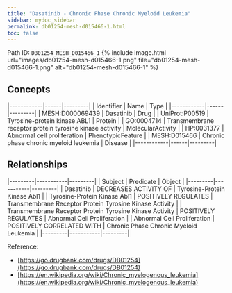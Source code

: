 ```yaml
---
title: "Dasatinib - Chronic Phase Chronic Myeloid Leukemia"
sidebar: mydoc_sidebar
permalink: db01254-mesh-d015466-1.html
toc: false 
---
```



Path ID: `DB01254_MESH_D015466_1`
{% include image.html url="images/db01254-mesh-d015466-1.png" file="db01254-mesh-d015466-1.png" alt="db01254-mesh-d015466-1" %}

## Concepts

|------------|------|---------|
| Identifier | Name | Type    |
|------------|------|---------|
| MESH:D000069439 | Dasatinib | Drug |
| UniProt:P00519 | Tyrosine-protein kinase ABL1 | Protein |
| GO:0004714 | Transmembrane receptor protein tyrosine kinase activity | MolecularActivity |
| HP:0031377 | Abnormal cell proliferation | PhenotypicFeature |
| MESH:D015466 | Chronic phase chronic myeloid leukemia | Disease |
|------------|------|---------|

## Relationships

|---------|-----------|---------|
| Subject | Predicate | Object  |
|---------|-----------|---------|
| Dasatinib | DECREASES ACTIVITY OF | Tyrosine-Protein Kinase Abl1 |
| Tyrosine-Protein Kinase Abl1 | POSITIVELY REGULATES | Transmembrane Receptor Protein Tyrosine Kinase Activity |
| Transmembrane Receptor Protein Tyrosine Kinase Activity | POSITIVELY REGULATES | Abnormal Cell Proliferation |
| Abnormal Cell Proliferation | POSITIVELY CORRELATED WITH | Chronic Phase Chronic Myeloid Leukemia |
|---------|-----------|---------|

Reference: 
  - [https://go.drugbank.com/drugs/DB01254](https://go.drugbank.com/drugs/DB01254)
  - [https://en.wikipedia.org/wiki/Chronic_myelogenous_leukemia](https://en.wikipedia.org/wiki/Chronic_myelogenous_leukemia)
